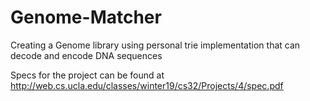 # Genome-Matcher

Creating a Genome library using personal trie implementation that can decode and encode DNA sequences
 
Specs for the project can be found at http://web.cs.ucla.edu/classes/winter19/cs32/Projects/4/spec.pdf
